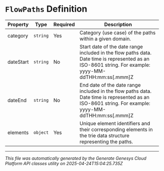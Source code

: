 # `FlowPaths` Definition

| Property | Type | Required | Description |
|----------|------|----------|-------------|
| category | `string` | Yes | Category (use case) of the paths within a given domain. |
| dateStart | `string` | No | Start date of the date range included in the flow paths data. Date time is represented as an ISO-8601 string. For example: yyyy-MM-ddTHH:mm:ss[.mmm]Z |
| dateEnd | `string` | No | End date of the date range included in the flow paths data. Date time is represented as an ISO-8601 string. For example: yyyy-MM-ddTHH:mm:ss[.mmm]Z |
| elements | `object` | Yes | Unique element identifiers and their corresponding elements in the trie data structure representing the paths. |

---

*This file was automatically generated by the Generate Genesys Cloud Platform API classes utility on 2025-04-24T15:04:25.735Z*